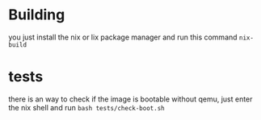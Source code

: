 # Building

you just install the nix or lix package manager and run this command `nix-build`


# tests

there is an way to check if the image is bootable without qemu, just enter the nix shell and run `bash tests/check-boot.sh`

